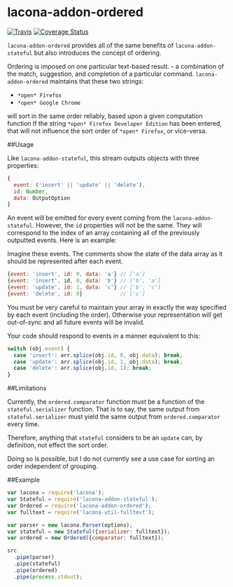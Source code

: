 lacona-addon-ordered
====================
[![Travis](https://img.shields.io/travis/lacona/lacona-addon-ordered.svg?style=flat)](https://travis-ci.org/lacona/lacona-addon-ordered)
[![Coverage Status](https://img.shields.io/coveralls/lacona/lacona-addon-ordered.svg?style=flat)](https://coveralls.io/r/lacona/lacona-addon-ordered)

`lacona-addon-ordered` provides all of the same benefits of `lacona-addon-stateful` but also introduces the concept of ordering.

Ordering is imposed on one particular text-based result. - a combination of the match, suggestion, and completion of a particular command. `lacona-addon-ordered` maintains that these two strings:

- `*open* Firefox`
- `*open* Google Chrome`

will sort in the same order reliably, based upon a given computation function If the string `*open* Firefox Developer Edition` has been entered, that will not influence the sort order of `*open* Firefox`, or vice-versa.

##Usage

Like `lacona-addon-stateful`, this stream outputs objects with three properties:

```js
{
  event: ('insert' || 'update' || 'delete'),
  id: Number,
  data: OutputOption
}
```

An event will be emitted for every event coming from the `lacona-addon-stateful`. However, the `id` properties will not be the same. They will correspond to the index of an array containing all of the previously outputted events. Here is an example:

Imagine these events. The comments show the state of the data array as it should be represented after each event.

```js
{event: 'insert', id: 0, data: 'a'} // ['a']
{event: 'insert', id, 0, data: 'b'} // ['b', 'a']
{event: 'update', id: 1, data: 'c'} // ['b', 'c']
{event: 'delete', id: 0}            // ['c']
```

You must be very careful to maintain your array in exactly the way specified by each event (including the order). Otherwise your representation will get out-of-sync and all future events will be invalid.

Your code should respond to events in a manner equivalent to this:

```js
switch (obj.event) {
  case 'insert': arr.splice(obj.id, 0, obj.data); break;
  case 'update': arr.splice(obj.id, 1, obj.data); break;
  case 'delete': arr.splice(obj.id, 1); break;
}
```

##Limitations

Currently, the `ordered.comparator` function *must* be a function of the `stateful.serializer` function. That is to say, the same output from `stateful.serializer` must yield the same output from `ordered.comparator` every time.

Therefore, anything that `stateful` considers to be an `update` can, by definition, not effect the sort order.

Doing so is possible, but I do not currently see a use case for sorting an order independent of grouping.

##Example

```js
var lacona = require('lacona');
var Stateful = require('lacona-addon-stateful');
var Ordered = require('lacona-addon-ordered');
var fulltext = require('lacona-util-fulltext');

var parser = new lacona.Parser(options);
var stateful = new Stateful({serializer: fulltext});
var ordered = new Ordered({comparator: fulltext});

src
  .pipe(parser)
  .pipe(stateful)
  .pipe(ordered)
  .pipe(process.stdout);
```
